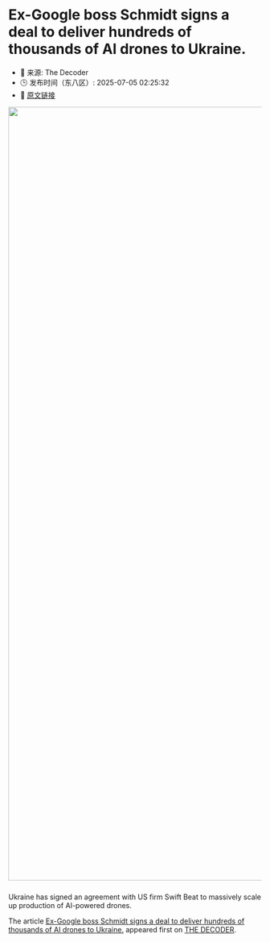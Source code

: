 # Ex-Google boss Schmidt signs a deal to deliver hundreds of thousands of AI drones to Ukraine.
- 📅 来源: The Decoder
- 🕒 发布时间（东八区）: 2025-07-05 02:25:32
- 🔗 [原文链接](https://the-decoder.com/ex-google-boss-schmidt-signs-a-deal-to-deliver-hundreds-of-thousands-of-ai-drones-to-ukraine/)

<p><img alt="" class="attachment-full size-full wp-post-image" height="1024" src="https://the-decoder.com/wp-content/uploads/2025/07/ai_drones_illustration-2.png" style="height: auto; margin-bottom: 10px;" width="1536" /></p>
<p>        Ukraine has signed an agreement with US firm Swift Beat to massively scale up production of AI-powered drones.</p>
<p>The article <a href="https://the-decoder.com/ex-google-boss-schmidt-signs-a-deal-to-deliver-hundreds-of-thousands-of-ai-drones-to-ukraine/">Ex-Google boss Schmidt signs a deal to deliver hundreds of thousands of AI drones to Ukraine.</a> appeared first on <a href="https://the-decoder.com">THE DECODER</a>.</p>